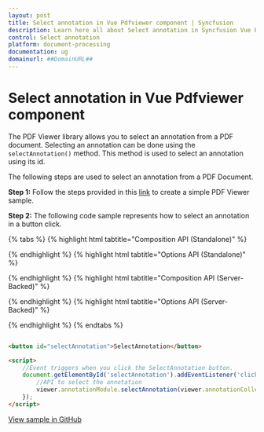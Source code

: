 ```yaml
---
layout: post
title: Select annotation in Vue Pdfviewer component | Syncfusion
description: Learn here all about Select annotation in Syncfusion Vue Pdfviewer component of Syncfusion Essential JS 2 and more.
control: Select annotation
platform: document-processing
documentation: ug
domainurl: ##DomainURL##
---
```


# Select annotation in Vue Pdfviewer component

The PDF Viewer library allows you to select an annotation from a PDF document. Selecting an annotation can be done using the `selectAnnotation()` method. This method is used to select an annotation using its id.

The following steps are used to select an annotation from a PDF Document.

**Step 1:** Follow the steps provided in this [link](https://help.syncfusion.com/document-processing/pdf/pdf-viewer/vue/getting-started/) to create a simple PDF Viewer sample.

**Step 2:** The following code sample represents how to select an annotation in a button click.

{% tabs %}
{% highlight html tabtitle="Composition API (Standalone)" %}

<template>
  <div id="app">
    <button v-on:click="selectAnnotation">SelectAnnotation</button>
    <ejs-pdfviewer id="pdfViewer" ref="pdfviewer" :documentPath="documentPath" :documentLoad="documentLoad">
    </ejs-pdfviewer>
  </div>
</template>

<script setup>
import {
  PdfViewerComponent as EjsPdfviewer, Toolbar, Magnification, Navigation,
  LinkAnnotation, BookmarkView, Annotation, ThumbnailView,
  Print, TextSelection, TextSearch, FormFields, FormDesigner
} from '@syncfusion/ej2-vue-pdfviewer';
import { provide, ref } from 'vue';

const pdfviewer = ref(null);
const documentPath = "https://cdn.syncfusion.com/content/pdf/pdf-succinctly.pdf";

provide('PdfViewer', [Toolbar, Magnification, Navigation, LinkAnnotation, BookmarkView, Annotation,
  ThumbnailView, Print, TextSelection, TextSearch, FormFields, FormDesigner])

const selectAnnotation = function () {
  const viewer = pdfviewer.value.ej2Instances;
  // Unload the PDF document.
  viewer.annotationModule.selectAnnotation(viewer.annotationCollection[0].annotationId);
}

</script>

{% endhighlight %}
{% highlight html tabtitle="Options API (Standalone)" %}

<template>
  <div id="app">
    <button v-on:click="selectAnnotation">SelectAnnotation</button>
    <ejs-pdfviewer id="pdfViewer" ref="pdfviewer" :documentPath="documentPath" :documentLoad="documentLoad">
    </ejs-pdfviewer>
  </div>
</template>

<script>
import {
  PdfViewerComponent, Toolbar, Magnification, Navigation,
  LinkAnnotation, BookmarkView, Annotation, ThumbnailView,
  Print, TextSelection, TextSearch, FormFields, FormDesigner
} from '@syncfusion/ej2-vue-pdfviewer';

export default {
  name: "App",
  components: {
    "ejs-pdfviewer": PdfViewerComponent
  },
  data() {
    return {
      documentPath: "https://cdn.syncfusion.com/content/pdf/pdf-succinctly.pdf"
    };
  },
  provide: {
    PdfViewer: [Toolbar, Magnification, Navigation, LinkAnnotation, BookmarkView, Annotation,
      ThumbnailView, Print, TextSelection, TextSearch, FormFields, FormDesigner]
  },
  methods: {
    selectAnnotation: function () {
      const viewer = this.$refs.pdfviewer.ej2Instances;
      // Unload the PDF document.
      viewer.annotationModule.selectAnnotation(viewer.annotationCollection[0].annotationId);
    }
  }
}
</script>

{% endhighlight %}
{% highlight html tabtitle="Composition API (Server-Backed)" %}

<template>
  <div id="app">
    <button v-on:click="selectAnnotation">SelectAnnotation</button>
    <ejs-pdfviewer id="pdfViewer" ref="pdfviewer" :documentPath="documentPath" :serviceUrl="serviceUrl"
      :documentLoad="documentLoad">
    </ejs-pdfviewer>
  </div>
</template>

<script setup>

import {
  PdfViewerComponent as EjsPdfviewer, Toolbar, Magnification, Navigation,
  LinkAnnotation, BookmarkView, Annotation, ThumbnailView,
  Print, TextSelection, TextSearch, FormFields, FormDesigner
} from '@syncfusion/ej2-vue-pdfviewer';
import { provide, ref } from 'vue';

const pdfviewer = ref(null);
const serviceUrl = "https://document.syncfusion.com/web-services/pdf-viewer/api/pdfviewer";
const documentPath = "https://cdn.syncfusion.com/content/pdf/pdf-succinctly.pdf";

provide('PdfViewer', [Toolbar, Magnification, Navigation, LinkAnnotation, BookmarkView, Annotation,
  ThumbnailView, Print, TextSelection, TextSearch, FormFields, FormDesigner])

const selectAnnotation = function () {
  const viewer = pdfviewer.value.ej2Instances;
  // Unload the PDF document.
  viewer.annotationModule.selectAnnotation(viewer.annotationCollection[0].annotationId);
}

</script>

{% endhighlight %}
{% highlight html tabtitle="Options API (Server-Backed)" %}

<template>
  <div id="app">
    <button v-on:click="selectAnnotation">SelectAnnotation</button>
    <ejs-pdfviewer id="pdfViewer" ref="pdfviewer" :documentPath="documentPath" :serviceUrl="serviceUrl"
      :documentLoad="documentLoad">
    </ejs-pdfviewer>
  </div>
</template>

<script>

import {
  PdfViewerComponent, Toolbar, Magnification, Navigation,
  LinkAnnotation, BookmarkView, Annotation, ThumbnailView,
  Print, TextSelection, TextSearch, FormFields, FormDesigner
} from '@syncfusion/ej2-vue-pdfviewer';

export default {
  name: "App",
  components: {
    "ejs-pdfviewer": PdfviewerComponent
  },
  data() {
    return {
      serviceUrl: "https://document.syncfusion.com/web-services/pdf-viewer/api/pdfviewer",
      documentPath: "https://cdn.syncfusion.com/content/pdf/pdf-succinctly.pdf"
    };
  },
  provide: {
    PdfViewer: [Toolbar, Magnification, Navigation, LinkAnnotation, BookmarkView, Annotation,
      ThumbnailView, Print, TextSelection, TextSearch, FormFields, FormDesigner]
  },
  methods: {
    selectAnnotation: function () {
      const viewer = this.$refs.pdfviewer.ej2Instances;
      // Unload the PDF document.
      viewer.annotationModule.selectAnnotation(viewer.annotationCollection[0].annotationId);
    }
  }
}
</script>

{% endhighlight %}
{% endtabs %}

```html

<button id="selectAnnotation">SelectAnnotation</button>

<script>
    //Event triggers when you click the SelectAnnotation button.
    document.getElementById('selectAnnotation').addEventListener('click', () => {
        //API to select the annotation
        viewer.annotationModule.selectAnnotation(viewer.annotationCollection[0].annotationId);
    });
</script>

```

[View sample in GitHub](https://github.com/SyncfusionExamples/vue-pdf-viewer-examples/tree/master/Annotations/Interaction%20with%20annotations)